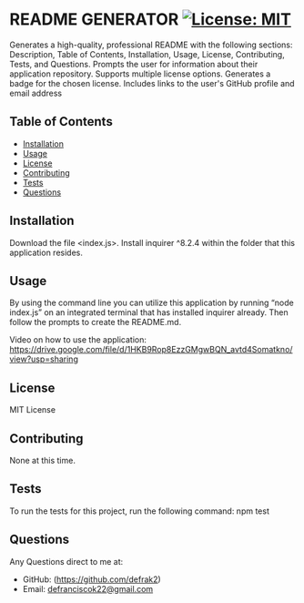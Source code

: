 # README GENERATOR [![License: MIT](https://img.shields.io/badge/License-MIT-yellow.svg)](https://opensource.org/licenses/MIT)

Generates a high-quality, professional README with the following sections: Description, Table of Contents, Installation, Usage, License, Contributing, Tests, and Questions. Prompts the user for information about their application repository. Supports multiple license options. Generates a badge for the chosen license. Includes links to the user's GitHub profile and email address

## Table of Contents
* [Installation](#installation)
* [Usage](#usage)
* [License](#license)
* [Contributing](#contributing)
* [Tests](#tests)
* [Questions](#questions)


## Installation
Download the file <index.js>. Install inquirer ^8.2.4 within the folder that this application resides. 

## Usage
By using the command line you can utilize this application by running “node index.js” on an integrated terminal that has installed inquirer already. Then follow the prompts to create the README.md. 

Video on how to use the application: https://drive.google.com/file/d/1HKB9Rop8EzzGMgwBQN_avtd4Somatkno/view?usp=sharing

## License
MIT License

## Contributing
None at this time.

## Tests
To run the tests for this project, run the following command: npm test

## Questions
Any Questions direct to me at:
* GitHub: (https://github.com/defrak2)
* Email: defranciscok22@gmail.com

